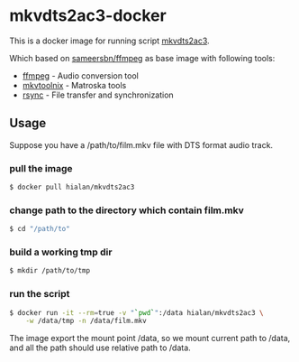 # mkvdts2ac3-docker

This is a docker image for running script [mkvdts2ac3](https://github.com/JakeWharton/mkvdts2ac3). 

Which based on [sameersbn/ffmpeg](https://hub.docker.com/r/sameersbn/ffmpeg/) as base image with following tools:
  * [ffmpeg](http://ffmpeg.org/) - Audio conversion tool
  * [mkvtoolnix](http://www.bunkus.org/videotools/mkvtoolnix/) - Matroska tools
  * [rsync](http://rsync.samba.org/) - File transfer and synchronization

## Usage

Suppose you have a /path/to/film.mkv file with DTS format audio track.

### pull the image

```bash
$ docker pull hialan/mkvdts2ac3
```

### change path to the directory which contain film.mkv 

```bash
$ cd "/path/to"
```

### build a working tmp dir

```bash
$ mkdir /path/to/tmp
```

### run the script

```bash 
$ docker run -it --rm=true -v "`pwd`":/data hialan/mkvdts2ac3 \
	-w /data/tmp -n /data/film.mkv
```

The image export the mount point /data, so we mount current path to /data, and all the path should use relative path to /data. 


